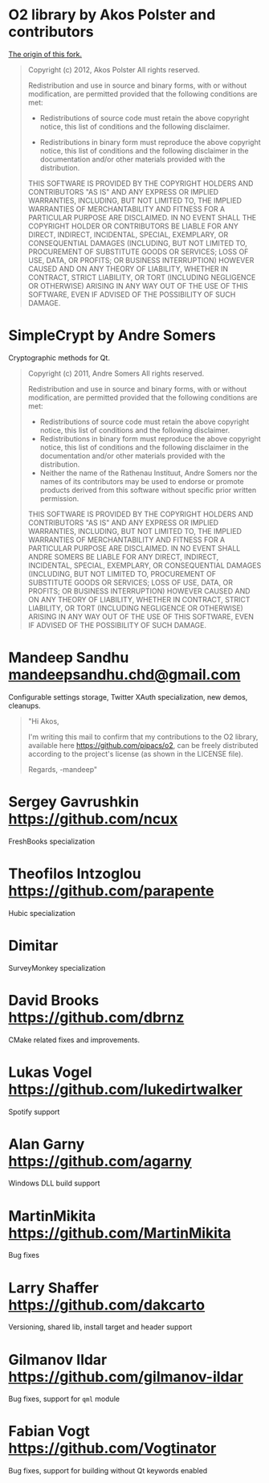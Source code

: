# O2 library by Akos Polster and contributors

[The origin of this fork.](https://github.com/pipacs/o2)

> Copyright (c) 2012, Akos Polster
> All rights reserved.
>
> Redistribution and use in source and binary forms, with or without
> modification, are permitted provided that the following conditions are met:
>
>  * Redistributions of source code must retain the above copyright notice, this
> list of conditions and the following disclaimer.
>
>  * Redistributions in binary form must reproduce the above copyright notice,
> this list of conditions and the following disclaimer in the documentation
> and/or other materials provided with the distribution.
>
> THIS SOFTWARE IS PROVIDED BY THE COPYRIGHT HOLDERS AND CONTRIBUTORS "AS IS"
> AND ANY EXPRESS OR IMPLIED WARRANTIES, INCLUDING, BUT NOT LIMITED TO, THE
> IMPLIED WARRANTIES OF MERCHANTABILITY AND FITNESS FOR A PARTICULAR PURPOSE ARE
> DISCLAIMED. IN NO EVENT SHALL THE COPYRIGHT HOLDER OR CONTRIBUTORS BE LIABLE
> FOR ANY DIRECT, INDIRECT, INCIDENTAL, SPECIAL, EXEMPLARY, OR CONSEQUENTIAL
> DAMAGES (INCLUDING, BUT NOT LIMITED TO, PROCUREMENT OF SUBSTITUTE GOODS OR
> SERVICES; LOSS OF USE, DATA, OR PROFITS; OR BUSINESS INTERRUPTION) HOWEVER
> CAUSED AND ON ANY THEORY OF LIABILITY, WHETHER IN CONTRACT, STRICT LIABILITY,
> OR TORT (INCLUDING NEGLIGENCE OR OTHERWISE) ARISING IN ANY WAY OUT OF THE USE
> OF THIS SOFTWARE, EVEN IF ADVISED OF THE POSSIBILITY OF SUCH DAMAGE.


# SimpleCrypt by Andre Somers

Cryptographic methods for Qt.

> Copyright (c) 2011, Andre Somers
> All rights reserved.
> 
> Redistribution and use in source and binary forms, with or without
> modification, are permitted provided that the following conditions are met:
> 
>    * Redistributions of source code must retain the above copyright
>      notice, this list of conditions and the following disclaimer.
>    * Redistributions in binary form must reproduce the above copyright
>      notice, this list of conditions and the following disclaimer in the
>      documentation and/or other materials provided with the distribution.
>    * Neither the name of the Rathenau Instituut, Andre Somers nor the
>      names of its contributors may be used to endorse or promote products
>      derived from this software without specific prior written permission.
> 
> THIS SOFTWARE IS PROVIDED BY THE COPYRIGHT HOLDERS AND CONTRIBUTORS "AS IS" AND
> ANY EXPRESS OR IMPLIED WARRANTIES, INCLUDING, BUT NOT LIMITED TO, THE IMPLIED
> WARRANTIES OF MERCHANTABILITY AND FITNESS FOR A PARTICULAR PURPOSE ARE
> DISCLAIMED. IN NO EVENT SHALL ANDRE SOMERS BE LIABLE FOR ANY
> DIRECT, INDIRECT, INCIDENTAL, SPECIAL, EXEMPLARY, OR CONSEQUENTIAL DAMAGES
> (INCLUDING, BUT NOT LIMITED TO, PROCUREMENT OF SUBSTITUTE GOODS OR SERVICES;
> LOSS OF USE, DATA, OR PROFITS; OR BUSINESS INTERRUPTION) HOWEVER CAUSED AND
> ON ANY THEORY OF LIABILITY, WHETHER IN CONTRACT, STRICT LIABILITY, OR TORT
> (INCLUDING NEGLIGENCE OR OTHERWISE) ARISING IN ANY WAY OUT OF THE USE OF THIS
> SOFTWARE, EVEN IF ADVISED OF THE POSSIBILITY OF SUCH DAMAGE.

# Mandeep Sandhu <mandeepsandhu.chd@gmail.com>

Configurable settings storage, Twitter XAuth specialization, new demos, cleanups.

> "Hi Akos,
> 
> I'm writing this mail to confirm that my contributions to the O2 library, available here https://github.com/pipacs/o2, can be freely distributed according to the project's license (as shown in the LICENSE file).
> 
> Regards,
> -mandeep"

# Sergey Gavrushkin <https://github.com/ncux>

FreshBooks specialization

# Theofilos Intzoglou <https://github.com/parapente>

Hubic specialization

# Dimitar

SurveyMonkey specialization

# David Brooks <https://github.com/dbrnz>

CMake related fixes and improvements.

# Lukas Vogel <https://github.com/lukedirtwalker>

Spotify support

# Alan Garny <https://github.com/agarny>

Windows DLL build support

# MartinMikita <https://github.com/MartinMikita>

Bug fixes

# Larry Shaffer <https://github.com/dakcarto>

Versioning, shared lib, install target and header support

# Gilmanov Ildar <https://github.com/gilmanov-ildar>

Bug fixes, support for ```qml``` module

# Fabian Vogt <https://github.com/Vogtinator>

Bug fixes, support for building without Qt keywords enabled

